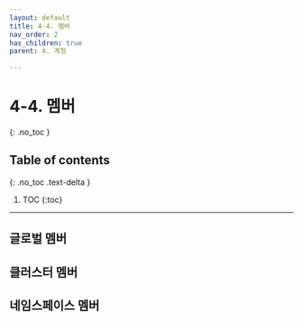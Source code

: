```yaml
---
layout: default
title: 4-4. 멤버
nav_order: 2
has_children: true
parent: 4. 계정

---
```


# 4-4. 멤버
{: .no_toc }

## Table of contents
{: .no_toc .text-delta }

1. TOC
{:toc}

---

## 글로벌 멤버

## 클러스터 멤버

## 네임스페이스 멤버


